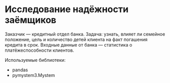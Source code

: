 # Исследование надёжности заёмщиков
Заказчик — кредитный отдел банка. 
Задача: узнать, влияет ли семейное положение, цель и количество детей клиента на факт погашения кредита в срок. Входные данные от банка — статистика о платёжеспособности клиентов.

Используемые библиотеки:
- pandas
- pymystem3.Mystem
